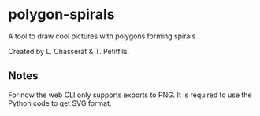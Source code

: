 # polygon-spirals
A tool to draw cool pictures with polygons forming spirals

Created by L. Chasserat & T. Petitfils.

## Notes

For now the web CLI only supports exports to PNG. It is required to use the Python code to get SVG format.

